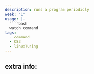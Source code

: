 ```yaml
---
description: runs a program periodicly
week: "1"
usage: |-
  ````bash 
  watch command
tags:
  - command
  - CS3
  - linuxTuning
---
```

## extra info:

